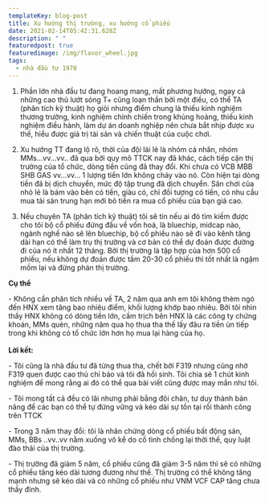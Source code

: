 ```yaml
---
templateKey: blog-post
title: Xu hướng thị trường, xu hướng cổ phiếu
date: 2021-02-14T05:42:31.628Z
description: " "
featuredpost: true
featuredimage: /img/flavor_wheel.jpg
tags:
  - nhà đầu tư 1970
---
```

1. Phần lớn nhà đầu tư đang hoang mang, mất phương hướng, ngay cả những cao thủ lướt sóng T+ cũng loạn thần bởi một điều, có thể TA (phân tích kỹ thuật) họ giỏi nhưng điểm chung là thiếu kinh nghiệm thương trường, kinh nghiệm chinh chiến trong khủng hoảng, thiếu kinh nghiệm điều hành, làm dự án doanh nghiệp nên chưa bắt nhịp được xu thế, hiểu được giá trị tài sản và chiến thuật của cuộc chơi.

2. Xu hướng TT đang lộ rõ, thời của đội lái lẻ là nhóm cá nhân, nhóm MMs...vv...vv.. đã qua bởi quy mô TTCK nay đã khác, cách tiếp cận thị trường của tổ chức, dòng tiền cũng đã thay đổi. Khi chưa có VCB MBB SHB GAS vv...vv... 1 lượng tiền lớn không chảy vào nó. Còn hiện tại dòng tiền đã bị dịch chuyển, mức độ tập trung đã dịch chuyển. Sân chơi của nhỏ lẻ là bám vào bên có tiền, giàu có, chỉ đối tượng có tiền, có nhu cầu mua tài sản trung hạn mới bỏ tiền ra mua cổ phiếu của bạn giá cao.

3. Nếu chuyên TA (phân tích kỹ thuật) tôi sẽ tin nếu ai đó tìm kiếm được cho tôi bộ cổ phiếu đứng đầu về vốn hoá, là bluechip, midcap nào, ngành nghề nào sẽ lên bluechip, bộ cổ phiếu nào sẽ đi vào kênh tăng dài hạn có thể làm trụ thị trường và cơ bản có thể dự đoán được đường đi của nó ít nhất 12 tháng. Bởi thị trường là tập hợp của hơn 500 cổ phiếu, nếu không dự đoán được tầm 20-30 cổ phiếu thì tốt nhất là ngậm mồm lại và đừng phán thị trường.

**Cụ thể**

\- Không cần phân tích nhiều về TA, 2 năm qua anh em tôi không thèm ngó đến HNX xem tăng bao nhiêu điểm, khối lượng khớp bao nhiêu. Bởi tôi nhìn thấy HNX không có dòng tiền lớn, cầm trịch bên HNX là các công ty chứng khoán, MMs quèn, những năm qua họ thua tha thế lấy đâu ra tiền ủn tiếp trong khi không có tổ chức lớn hơn họ mua lại hàng của họ.\
\
**Lời kết:**

\- Tôi cũng là nhà đầu tư đã từng thua tha, chết bởi F319 nhưng cũng nhờ F319 quen được cao thủ chỉ bảo và tôi đã hồi sinh. Tôi chia sẻ 1 chút kinh nghiệm để mong rằng ai đó có thể qua bài viết cũng được may mắn như tôi.

\- Tôi mong tất cả đều có lãi nhưng phải bằng đôi chân, tư duy thành bản năng để các bạn có thể tự đứng vững và kéo dài sự tồn tại rồi thành công trên TTCK

\- Trong 3 năm thay đổi: tôi là nhân chứng dòng cổ phiếu bất động sản, MMs, BBs ..vv..vv nằm xuống vô kể do cố tình chống lại thời thế, quy luật đào thải của thị trường.

\- Thị trường đã giảm 5 năm, cổ phiếu cũng đã giảm 3-5 năm thì sẽ có những cổ phiếu tăng kéo dài tương đương như thế. Thị trường có thể không tăng mạnh nhưng sẽ kéo dài và có những cổ phiếu như VNM VCF CAP tăng chưa thấy đỉnh.